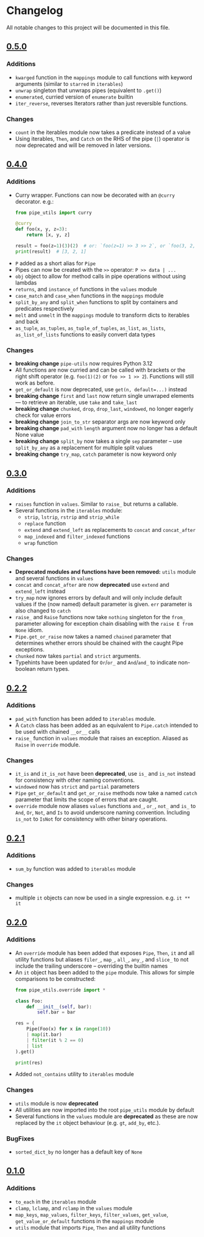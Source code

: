 # Changelog

All notable changes to this project will be documented in this file.

## [0.5.0]

### Additions

- `kwarged` function in the `mappings` module to call functions with keyword
  arguments (similar to `starred` in `iterables`)
- `unwrap` singleton that unwraps pipes (equivalent to `.get()`)
- `enumerated`, curried version of `enumerate` builtin
- `iter_reverse`, reverses Iterators rather than just reversible functions.

### Changes

- `count` in the iterables module now takes a predicate instead of a value
- Using iterables, `Then`, and `Catch` on the RHS of the pipe (`|`) operator is
  now deprecated and will be removed in later versions.

## [0.4.0]

### Additions

- Curry wrapper. Functions can now be decorated with an `@curry` decorator.
  e.g.:
  ```python
  from pipe_utils import curry
  
  @curry
  def foo(x, y, z=3):
      return [x, y, z]
  
  result = foo(z=1)(3)(2)  # or: `foo(z=1) >> 3 >> 2`, or `foo(3, 2, 1)`
  print(result)  # [3, 2, 1]
  ```
- `P` added as a short alias for `Pipe`
- Pipes can now be created with the `>>` operator: `P >> data | ... `
- `obj` object to allow for method calls in pipe operations without using
  lambdas
- `returns`, and `instance_of` functions in the `values` module
- `case_match` and `case_when` functions in the `mappings` module
- `split_by_any` and `split_when` functions to split by containers and
  predicates respectively
- `melt` and `unmelt` in the `mappings` module to transform dicts to iterables
  and back
- `as_tuple`, `as_tuples`, `as_tuple_of_tuples`, `as_list`, `as_lists`,
  `as_list_of_lists` functions to easily convert data types

### Changes

- **breaking change** `pipe-utils` now requires Python 3.12
- All functions are now curried and can be called with brackets or the right
  shift operator (e.g. `foo(1)(2)` or `foo >> 1 >> 2`).
  Functions will still work as before.
- `get_or_default` is now deprecated, use `get(n, default=...)` instead
- **breaking change** `first` and `last` now return single unwraped elements —
  to retrieve an iterable, use `take` and `take_last`
- **breaking change** `chunked`, `drop`, `drop_last`, `windowed`, no longer
  eagerly check for value errors
- **breaking change** `join_to_str` separator args are now keyword only
- **breaking change** `pad_with` `length` argument now no longer has a default
  None value
- **breaking change** `split_by` now takes a single `sep` parameter –
  use `split_by_any` as a replacement for multiple split values
- **breaking change** `try_map`, `catch` parameter is now keyword only

## [0.3.0]

### Additions

- `raises` function in `values`. Similar to `raise_` but returns a callable.
- Several functions in the `iterables` module:
    - `strip`, `lstrip`, `rstrip` and `strip_while`
    - `replace` function
    - `extend` and `extend_left` as replacements to `concat` and `concat_after`
    - `map_indexed` and `filter_indexed` functions
    - `wrap` function

### Changes

- **Deprecated modules and functions have been removed:** `utils` module and
  several functions in `values`
- `concat` and `concat_after` are now **deprecated** use `extend`
  and `extend_left` instead
- `try_map` now ignores errors by default and will only include default values
  if the (now named) default parameter is given. `err` parameter is also changed
  to `catch`
- `raise_` and `Raise` functions now take `nothing` singleton for the `from_`
  parameter allowing for exception chain disabling with the `raise E from None`
  idiom.
- `Pipe.get_or_raise` now takes a named `chained` parameter that determines
  whether errors should be chained with the caught Pipe exceptions.
- `chunked` now takes `partial` and `strict` arguments.
- Typehints have been updated for `Or`/`or_` and `And`/`and_` to indicate
  non-boolean return types.

## [0.2.2]

### Additions

- `pad_with` function has been added to `iterables` module.
- A `Catch` class has been added as an equivalent to `Pipe.catch` intended to be
  used with chained `__or__` calls
- `raise_` function in `values` module that raises an exception. Aliased
  as `Raise` in `override` module.

### Changes

- `it_is` and `it_is_not` have been **deprecated**, use `is_` and `is_not`
  instead for consistency with other naming conventions.
- `windowed` now has `strict` and `partial` parameters
- `Pipe` `get_or_default` and `get_or_raise` methods now take a named `catch`
  parameter that limits the scope of errors that are caught.
- `override` module now aliases `values` functions `and_`, `or_`, `not_`
  and `is_` to `And`, `Or`, `Not`, and `Is` to avoid underscore naming
  convention. Including `is_not` to `IsNot` for consistency with other binary
  operations.

## [0.2.1]

### Additions

- `sum_by` function was added to `iterables` module

### Changes

- multiple `it` objects can now be used in a single expression. e.g. `it ** it`

## [0.2.0]

### Additions

- An `override` module has been added that exposes `Pipe`, `Then`, `it` and all
  utility functions but aliases `filer_`, `map_`, `all_`, `any_`, and `slice_`
  to not include the trailing underscore – overriding the builtin names
- An `it` object has been added to the `pipe` module. This allows for simple
  comparisons to be constructed:
  ```python
  from pipe_utils.override import *
  
  class Foo:
      def __init__(self, bar):
          self.bar = bar

  res = (
      Pipe(Foo(x) for x in range(10))
      | map(it.bar)
      | filter(it % 2 == 0)
      | list
  ).get()
  
  print(res)
  ```
- Added `not_contains` utility to `iterables` module

### Changes

- `utils` module is now **deprecated**
- All utilities are now imported into the root `pipe_utils` module by default
- Several functions in the `values` module are **deprecated** as these are now
  replaced by the `it` object behaviour (e.g. `gt`, `add_by`, etc.).

### BugFixes

- `sorted_dict_by` no longer has a default key of `None`

## [0.1.0]

### Additions

- `to_each` in the `iterables` module
- `clamp`, `lclamp`, and `rclamp` in the `values` module
- `map_keys`, `map_values`, `filter_keys`, `filter_values`, `get_value`,
  `get_value_or_default` functions in the `mappings` module
- `utils` module that imports `Pipe`, `Then` and all utility functions

[0.5.0]: https://github.com/James-Ansley/pipe-utils/compare/v0.4.0...v0.5.0

[0.4.0]: https://github.com/James-Ansley/pipe-utils/compare/v0.3.0...v0.4.0

[0.3.0]: https://github.com/James-Ansley/pipe-utils/compare/v0.2.2...v0.3.0

[0.2.2]: https://github.com/James-Ansley/pipe-utils/compare/v0.2.1...v0.2.2

[0.2.1]: https://github.com/James-Ansley/pipe-utils/compare/v0.2.0...v0.2.1

[0.2.0]: https://github.com/James-Ansley/pipe-utils/compare/v0.1.0...v0.2.0

[0.1.0]: https://github.com/James-Ansley/pipe-utils/compare/v0.0.1...v0.1.0
